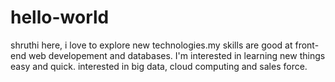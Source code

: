 # hello-world
shruthi here, i love to explore new technologies.my skills are good at front-end web developement and databases.
I'm interested in learning new things easy and quick. interested in big data, cloud computing and sales force.
